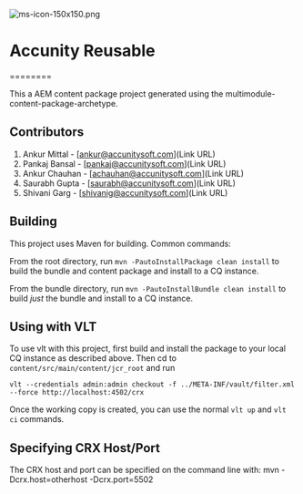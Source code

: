 ![ms-icon-150x150.png](https://bitbucket.org/repo/K8XgxE/images/133596055-ms-icon-150x150.png)

# Accunity Reusable #
========

This a AEM content package project generated using the multimodule-content-package-archetype.

Contributors
--------
1. Ankur Mittal - [ankur@accunitysoft.com](Link URL)
2. Pankaj Bansal - [pankaj@accunitysoft.com](Link URL)
3. Ankur Chauhan - [achauhan@accunitysoft.com](Link URL)
4. Saurabh Gupta - [saurabh@accunitysoft.com](Link URL)
5. Shivani Garg - [shivanig@accunitysoft.com](Link URL)

Building
--------

This project uses Maven for building. Common commands:

From the root directory, run ``mvn -PautoInstallPackage clean install`` to build the bundle and content package and install to a CQ instance.

From the bundle directory, run ``mvn -PautoInstallBundle clean install`` to build *just* the bundle and install to a CQ instance.

Using with VLT
--------------

To use vlt with this project, first build and install the package to your local CQ instance as described above. Then cd to `content/src/main/content/jcr_root` and run

    vlt --credentials admin:admin checkout -f ../META-INF/vault/filter.xml --force http://localhost:4502/crx

Once the working copy is created, you can use the normal ``vlt up`` and ``vlt ci`` commands.

Specifying CRX Host/Port
------------------------

The CRX host and port can be specified on the command line with:
mvn -Dcrx.host=otherhost -Dcrx.port=5502 <goals>